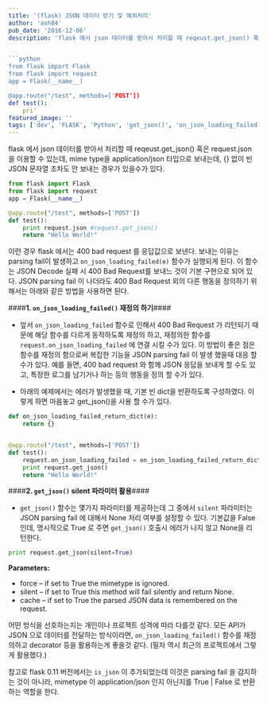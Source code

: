 ```yaml
---
title: '(flask) JSON 데이터 받기 및 예외처리'
author: 'ash84'
pub_date: '2016-12-06'
description: 'flask 에서 json 데이터를 받아서 처리할 때 reqeust.get_json() 혹은 request.json 을 이용할 수 있는데, mime type을 application/json 타입으로 보내는데, {} 없이 빈 JSON 문자열 조차도 안 보내는 경우가 있을수가 있다. 


```python
from flask import Flask
from flask import request 
app = Flask(__name__)

@app.route("/test", methods=['POST'])
def test():
    pri'
featured_image: ''
tags: ['dev', 'FLASK', 'Python', 'get_json()', 'on_json_loading_failed']
---
```


flask 에서 json 데이터를 받아서 처리할 때 reqeust.get_json() 혹은 request.json 을 이용할 수 있는데, mime type을 application/json 타입으로 보내는데, {} 없이 빈 JSON 문자열 조차도 안 보내는 경우가 있을수가 있다. 


```python
from flask import Flask
from flask import request 
app = Flask(__name__)

@app.route("/test", methods=['POST'])
def test():
    print request.json #request.get_json()
    return "Hello World!"

```

이런 경우 flask 에서는 400 bad request 를 응답값으로 보낸다. 보내는 이유는 parsing fail이 발생하고 `on_json_loading_failed(e)` 함수가 실행되게 된다. 이 함수는 JSON Decode 실패 시 400 Bad Request를 보내느 것이 기본 구현으로 되어 있다. JSON parsing fail 이 나더라도 400 Bad Request 외의 다른 행동을 정의하기 위해서는 아래와 같은 방법을 사용하면 된다. 


####**1. `on_json_loading_failed()` 재정의 하기**####

- 앞서 `on_json_loading_failed` 함수로 인해서 400 Bad Request 가 리턴되기 때문에 해당 함수를 다르게 동작하도록 재정의 하고, 재정의한 함수를 `request.on_json_loading_failed` 에 연결 시킬 수가 있다. 이 방법이 좋은 점은 함수를 재정의 함으로써 복잡한 기능을 JSON parsing fail 이 발생 했을때 대응 할수가 있다. 예를 들면, 400 bad request 와 함께 JSON 응답을 보내게 할 수도 있고, 특정한 로그를 남기거나 하는 등의 행동을 정의 할 수가 있다. 

- 아래의 예제에서는 에러가 발생했을 때, 기본 빈 dict을 반환하도록 구성하였다. 이렇게 하면 마음놓고 get_json()을 사용 할 수가 있다. 

```python 
def on_json_loading_failed_return_dict(e):
    return {}


@app.route("/test", methods=['POST'])
def test():
    request.on_json_loading_failed = on_json_loading_failed_return_dict
    print request.get_json()
    return "Hello World!" 
```






####**2. `get_json()` silent 파라미터 활용**####

- `get_json()` 함수는 몇가지 파라미터를 제공하는데 그 중에서 `silent` 파라미터는 JSON parsing fail 에 대해서 None 처리 여부를 설정할 수 있다. 기본값을 False인데, 명시적으로 True 로 주면 `get_json()` 호출시 에러가 나지 않고 None을 리턴한다. 

```python
print request.get_json(silent=True)
```
 

**Parameters:**

- force – if set to True the mimetype is ignored.
- silent – if set to True this method will fail silently and return None.
- cache – if set to True the parsed JSON data is remembered on the request.


어떤 방식을 선호하는지는 개인이나 프로젝트 성격에 따라 다를것 같다. 모든 API가 JSON 으로 데이터를 전달하는 방식이라면, `on_json_loading_failed()` 함수를 재정의하고 decorator 등을 활용하는게 좋을것 같다. (필자 역시 최근의 프로젝트에서 그렇게 활용했다.) 

참고로 flask 0.11 버전에서는 `is_json` 이 추가되었는데 이것은 parsing fail 을 감지하는 것이 아니라, mimetype 이 application/json 인지 아닌지를 True | False 로 반환하는 역할을 한다. 


